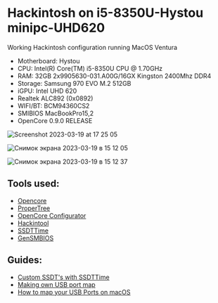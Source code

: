 # Hackintosh on i5-8350U-Hystou minipc-UHD620

Working Hackintosh configuration running MacOS Ventura

- Motherboard: Hystou
- CPU: Intel(R) Core(TM) i5-8350U CPU @ 1.70GHz  
- RAM: 32GB 2x9905630-031.A00G/16GX Kingston 2400Mhz DDR4
- Storage: Samsung 970 EVO M.2 512GB  
- iGPU: Intel UHD 620  
- Realtek ALC892 (0x0892)
- WIFI/BT: BCM94360CS2
- SMIBIOS MacBookPro15,2
- OpenCore 0.9.0 RELEASE


![Screenshot 2023-03-19 at 17 25 05](https://user-images.githubusercontent.com/7040503/226187965-38c13f0b-cc16-4501-8c70-c0f0ca8054c3.png)


![Снимок экрана 2023-03-19 в 15 12 05](https://user-images.githubusercontent.com/7040503/226187762-b3aebebe-e232-4336-888a-23250aa2ff6e.png)

![Снимок экрана 2023-03-19 в 15 12 37](https://user-images.githubusercontent.com/7040503/226187768-bd6f46d5-e6a8-47f1-a3f8-490c29302371.png)


## Tools used:
- [Opencore](https://dortania.github.io/OpenCore-Install-Guide/) 
- [ProperTree](https://github.com/corpnewt/ProperTree)
- [OpenCore Configurator](https://mackie100projects.altervista.org/download-opencore-configurator/)
- [Hackintool](https://github.com/headkaze/Hackintool)
- [SSDTTime](https://github.com/corpnewt/SSDTTime)
- [GenSMBIOS](https://github.com/corpnewt/GenSMBIOS)

## Guides:
- [Custom SSDT's with SSDTTime](https://www.tonymacx86.com/threads/custom-ssdts-using-corpnewts-ssdttime.318976/)
- [Making own USB port map](https://www.tonymacx86.com/threads/the-new-beginners-guide-to-usb-port-configuration.286553/#post-2029768)
- [How to map your USB Ports on macOS](https://elitemacx86.com/threads/how-to-map-your-usb-ports-on-macos.581/)

